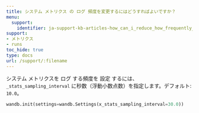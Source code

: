 ```yaml
---
title: システム メトリクス の ログ 頻度を変更するにはどうすればよいですか？
menu:
  support:
    identifier: ja-support-kb-articles-how_can_i_reduce_how_frequently_to_log_system_metrics
support:
- メトリクス
- runs
toc_hide: true
type: docs
url: /support/:filename
---
```


システム メトリクスを ログ する頻度を 設定 するには、`_stats_sampling_interval` に秒数（浮動小数点数）を指定します。デフォルト: `10.0`。

```python
wandb.init(settings=wandb.Settings(x_stats_sampling_interval=30.0))
```